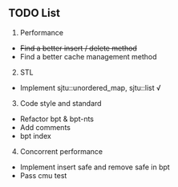 ## TODO List
1. Performance
  - ~~Find a better insert / delete method~~
  - Find a better cache management method
2. STL
  - Implement sjtu::unordered_map, sjtu::list √
3. Code style and standard
  - Refactor bpt & bpt-nts
  - Add comments
  - bpt index
4. Concorrent performance
  - Implement insert safe and remove safe in bpt
  - Pass cmu test
